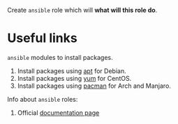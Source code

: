 Create `ansible` role which will **what will this role do**.

# Useful links
`ansible` modules to install packages.
1. Install packages using [apt](https://docs.ansible.com/ansible/latest/modules/apt_module.html) for Debian.
2. Install packages using [yum](https://docs.ansible.com/ansible/latest/modules/yum_module.html) for CentOS.
3. Install packages using [pacman](https://docs.ansible.com/ansible/latest/modules/pacman_module.html) for Arch and Manjaro.

Info about `ansible` roles:
1. Official [documentation page](https://docs.ansible.com/ansible/latest/user_guide/playbooks_reuse_roles.html)
